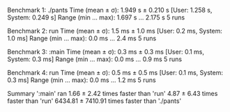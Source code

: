 Benchmark 1: ./pants
  Time (mean ± σ):      1.949 s ±  0.210 s    [User: 1.258 s, System: 0.249 s]
  Range (min … max):    1.697 s …  2.175 s    5 runs
 
Benchmark 2: run
  Time (mean ± σ):       1.5 ms ±   1.0 ms    [User: 0.2 ms, System: 1.0 ms]
  Range (min … max):     0.0 ms …   2.4 ms    5 runs
 
Benchmark 3: :main
  Time (mean ± σ):       0.3 ms ±   0.3 ms    [User: 0.1 ms, System: 0.3 ms]
  Range (min … max):     0.0 ms …   0.9 ms    5 runs
 
Benchmark 4: run
  Time (mean ± σ):       0.5 ms ±   0.5 ms    [User: 0.1 ms, System: 0.3 ms]
  Range (min … max):     0.0 ms …   1.2 ms    5 runs
 
Summary
  ':main' ran
    1.66 ± 2.42 times faster than 'run'
    4.87 ± 6.43 times faster than 'run'
 6434.81 ± 7410.91 times faster than './pants'
